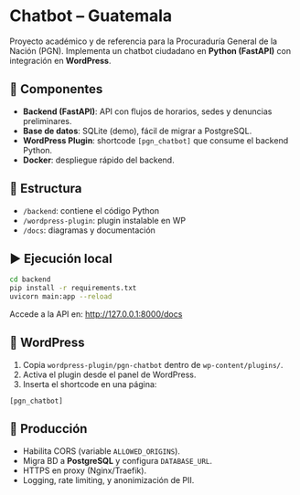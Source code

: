 # Chatbot – Guatemala
Proyecto académico y de referencia para la Procuraduría General de la Nación (PGN).
Implementa un chatbot ciudadano en **Python (FastAPI)** con integración en **WordPress**.

## 🚀 Componentes
- **Backend (FastAPI)**: API con flujos de horarios, sedes y denuncias preliminares.
- **Base de datos**: SQLite (demo), fácil de migrar a PostgreSQL.
- **WordPress Plugin**: shortcode `[pgn_chatbot]` que consume el backend Python.
- **Docker**: despliegue rápido del backend.

## 📂 Estructura
- `/backend`: contiene el código Python
- `/wordpress-plugin`: plugin instalable en WP
- `/docs`: diagramas y documentación

## ▶️ Ejecución local
```bash
cd backend
pip install -r requirements.txt
uvicorn main:app --reload
```
Accede a la API en: http://127.0.0.1:8000/docs

## 🧩 WordPress
1. Copia `wordpress-plugin/pgn-chatbot` dentro de `wp-content/plugins/`.
2. Activa el plugin desde el panel de WordPress.
3. Inserta el shortcode en una página:
```
[pgn_chatbot]
```

## 🔐 Producción
- Habilita CORS (variable `ALLOWED_ORIGINS`).
- Migra BD a **PostgreSQL** y configura `DATABASE_URL`.
- HTTPS en proxy (Nginx/Traefik).
- Logging, rate limiting, y anonimización de PII.
